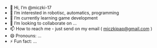 - 👋 Hi, I’m @miczki-17
- 👀 I’m interested in robotisc, automatics, programming
- 🌱 I’m currently learning game development
- 💞️ I’m looking to collaborate on ...
- 📫 How to reach me - just send on my email ( miczkipap@gmail.com )
- 😄 Pronouns: ...
- ⚡ Fun fact: ...

<!---
miczki-17/miczki-17 is a ✨ special ✨ repository because its `README.md` (this file) appears on your GitHub profile.
You can click the Preview link to take a look at your changes.
--->
